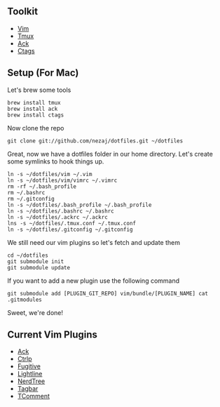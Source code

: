 ## Toolkit
* [Vim][1]
* [Tmux][2]
* [Ack][3]
* [Ctags][4]

## Setup (For Mac)
Let's brew some tools
```
brew install tmux
brew install ack
brew install ctags
```
Now clone the repo
```
git clone git://github.com/nezaj/dotfiles.git ~/dotfiles
```
Great, now we have a dotfiles folder in our home directory. Let's create some symlinks to hook things up.
```
ln -s ~/dotfiles/vim ~/.vim
ln -s ~/dotfiles/vim/vimrc ~/.vimrc
rm -rf ~/.bash_profile
rm ~/.bashrc
rm ~/.gitconfig
ln -s ~/dotfiles/.bash_profile ~/.bash_profile
ln -s ~/dotfiles/.bashrc ~/.bashrc
ln -s ~/dotfiles/.ackrc ~/.ackrc
lns -s ~/dotfiles/.tmux.conf ~/.tmux.conf
ln -s ~/dotfiles/.gitconfig ~/.gitconfig
```
We still need our vim plugins so let's fetch and update them
```
cd ~/dotfiles
git submodule init
git submodule update
```
If you want to add a new plugin use the following command
```
git submodule add [PLUGIN_GIT_REPO] vim/bundle/[PLUGIN_NAME] cat .gitmodules
```
Sweet, we're done!
## Current Vim Plugins
* [Ack]
* [Ctrlp]
* [Fugitive]
* [Lightline]
* [NerdTree]
* [Tagbar]
* [TComment]

[1]: http://www.vim.org/
[2]: http://tmux.sourceforge.net/
[3]: http://beyondgrep.com/
[4]: http://ctags.sourceforge.net/
[Ack]: https://github.com/mileszs/ack.vim.git
[CtrlP]: https://github.com/kien/ctrlp.vim.git
[Fugitive]: https://github.com/tpope/vim-fugitive
[LightLine]: https://github.com/itchyny/lightline.vim
[NerdTree]: https://github.com/scrooloose/nerdtree.git
[Tagbar]: https://github.com/majutsushi/tagbar.git
[TComment]: https://github.com/tomtom/tcomment_vim
